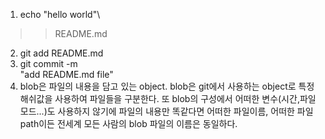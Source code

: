 1. echo "hello world"\
  >>README.md
2. git add README.md
3. git commit -m\
  "add README.md file"
4. blob은 파일의 내용을 담고 있는 object.
  blob은 git에서 사용하는 object로 특정 해쉬값을 사용하여 파일들을 구분한다. 
  또 blob의 구성에서 어떠한 변수(시간,파일모드...)도 사용하지 않기에 파일의 내용만 똑같다면 어떠한 파일이름, 어떠한 파일 path이든 전세계 모든 사람의 blob 파일의 이름은 동일하다. 


